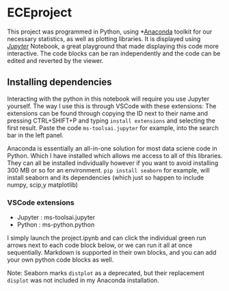 # ECEproject

This project was programmed in Python, using *[Anaconda](https://www.anaconda.com/) toolkit for our necessary statistics, as well as plotting libraries. It is displayed using *[Jupyter](https://jupyter.org/)* Notebook, a great playground that made displaying this code more interactive.
The code blocks can be ran independently and the code can be edited and reverted by the viewer. 

## Installing dependencies

Interacting with the python in this notebook will require you use Jupyter yourself. The way I use this is through VSCode with these extensions: 
The extensions can be found through copying the ID next to their name and pressing CTRL+SHIFT+P and typing `install extensions` and selecting the first result. Paste the code `ms-toolsai.jupyter` for example, into the search bar in the left panel.

Anaconda is essentially an all-in-one solution for most data sciene code in Python. Which I have installed which allows me access to all of this libraries. They can all be installed individually however if you want to avoid installing 300 MB or so for an environment. `pip install seaborn` for example, will install seaborn and its dependencies (which just so happen to include numpy, scip,y matplotlib)
### VSCode extensions

* Jupyter : ms-toolsai.jupyter
* Python : ms-python.python

I simply launch the project.ipynb and can click the individual green run arrows next to each code block below, or we can run it all at once sequentially. Markdown is supported in their own blocks, and you can add your own python code blocks as well.


Note: Seaborn marks `distplot` as a deprecated, but their replacement `displot` was not included in my Anaconda installation.
